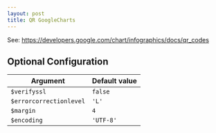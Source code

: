 ```yaml
---
layout: post
title: QR GoogleCharts
---
```


See: https://developers.google.com/chart/infographics/docs/qr_codes

## Optional Configuration

Argument                | Default value
------------------------|---------------
`$verifyssl`            | `false`
`$errorcorrectionlevel` | `'L'`
`$margin`               | `4`
`$encoding`             | `'UTF-8'`
